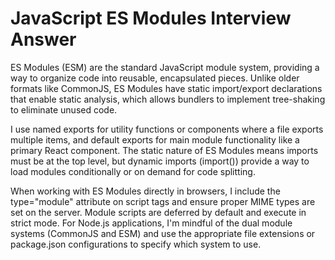 # JavaScript ES Modules Interview Answer

ES Modules (ESM) are the standard JavaScript module system, providing a way to organize code into reusable, encapsulated pieces. Unlike older formats like CommonJS, ES Modules have static import/export declarations that enable static analysis, which allows bundlers to implement tree-shaking to eliminate unused code.

I use named exports for utility functions or components where a file exports multiple items, and default exports for main module functionality like a primary React component. The static nature of ES Modules means imports must be at the top level, but dynamic imports (import()) provide a way to load modules conditionally or on demand for code splitting.

When working with ES Modules directly in browsers, I include the type="module" attribute on script tags and ensure proper MIME types are set on the server. Module scripts are deferred by default and execute in strict mode. For Node.js applications, I'm mindful of the dual module systems (CommonJS and ESM) and use the appropriate file extensions or package.json configurations to specify which system to use.